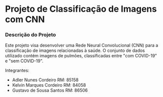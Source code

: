 # Projeto de Classificação de Imagens com CNN
### Descrição do Projeto
Este projeto visa desenvolver uma Rede Neural Convolucional (CNN) para a classificação de imagens relacionadas à saúde. O conjunto de dados utilizado contém imagens de pulmões, classificadas entre "com COVID-19" e "sem COVID-19".

Integrantes: 
* Adler Nunes Cordeiro RM: 85158
* Kelvin Marques Cordeiro RM: 84058
* Gustavo de Sousa Santos RM: 86506
